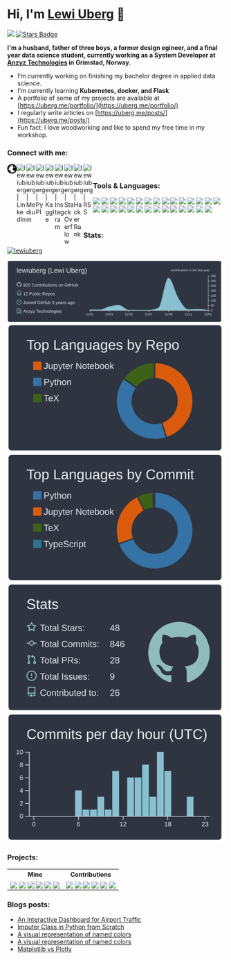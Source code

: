 # Hi, I'm [Lewi Uberg](https://uberg.me) 👋
![](https://visitor-badge.glitch.me/badge?page_id=lewiuberg.lewiuberg)
<a href="https://github.com/lewiuberg/stargazers"><img src="https://img.shields.io/github/stars/lewiuberg" alt="Stars Badge"/></a>

**I'm a husband, father of three boys, a former design egineer, and a final year data science student, currently working as a System Developer at [Anzyz Technologies](https://anzyz.com) in Grimstad, Norway.**

- I’m currently working on finishing my bachelor degree in applied data science.
- I’m currently learning **Kubernetes, docker, and Flask**
- A portfolio of some of my projects are available at [https://uberg.me/portfolio/](https://uberg.me/portfolio/)
- I regularly write articles on [https://uberg.me/posts/](https://uberg.me/posts/)
- Fun fact: I love woodworking and like to spend my free time in my workshop.

### Connect with me:

[<img align="left" alt="uberg.me" width="22px" src="https://raw.githubusercontent.com/iconic/open-iconic/master/svg/globe.svg" />][website]
[<img align="left" alt="lewiuberg | LinkedIn" width="22px" src="https://cdn.jsdelivr.net/npm/simple-icons@v5/icons/linkedin.svg" />][linkedin]
[<img align="left" alt="lewiuberg | Medium" width="22px" src="https://cdn.jsdelivr.net/npm/simple-icons@v5/icons/medium.svg" />][medium]
[<img align="left" alt="lewiuberg | PyPI" width="22px" src="https://cdn.jsdelivr.net/npm/simple-icons@v5/icons/pypi.svg" />][pypi]
[<img align="left" alt="lewiuberg | Kaggle" width="22px" src="https://cdn.jsdelivr.net/npm/simple-icons@v4/icons/kaggle.svg" />][kaggle]
[<img align="left" alt="lewiuberg | Instagram" width="22px" src="https://cdn.jsdelivr.net/npm/simple-icons@v5/icons/instagram.svg" />][instagram]
[<img align="left" alt="lewiuberg | StackOverflow" width="22px" src="https://cdn.jsdelivr.net/npm/simple-icons@v5/icons/stackoverflow.svg" />][stackoverflow]
[<img align="left" alt="lewiuberg | HackerRank" width="22px" src="https://cdn.jsdelivr.net/npm/simple-icons@v5/icons/hackerrank.svg" />][hackerrank]
[<img align="left" alt="lewiuberg | RSS" width="22px" src="https://cdn.jsdelivr.net/npm/simple-icons@v5/icons/rss.svg" />][rss]
<br />

### Tools & Languages:

![](https://img.shields.io/badge/OS-macOS-informational?style=flat&logo=apple&logoColor=white&color=3572A5)
![](https://img.shields.io/badge/OS-Windows-informational?style=flat&logo=windows&logoColor=white&color=3572A5)
![](https://img.shields.io/badge/IDE-VS_Code-informational?style=flat&logo=visualstudiocode&logoColor=white&color=3572A5)
![](https://img.shields.io/badge/IDE-Jupyter-informational?style=flat&logo=jupyter&logoColor=white&color=3572A5)
![](https://img.shields.io/badge/Code-Python-informational?style=flat&logo=python&logoColor=white&color=3572A5)
![](https://img.shields.io/badge/Code-SQL-informational?style=flat&logo=sql&logoColor=white&color=3572A5)
![](https://img.shields.io/badge/Code-NoSQL-informational?style=flat&logo=nosql&logoColor=white&color=3572A5)
![](https://img.shields.io/badge/Tool-Pandas-informational?style=flat&logo=pandas&logoColor=white&color=3572A5)
![](https://img.shields.io/badge/Tool-Sklearn-informational?style=flat&logo=scikit-learn&logoColor=white&color=3572A5)
![](https://img.shields.io/badge/Tool-Kears-informational?style=flat&logo=keras&logoColor=white&color=3572A5)
![](https://img.shields.io/badge/Tool-Matplotlib-informational?style=flat&logo=matplotlib&logoColor=white&color=3572A5)
![](https://img.shields.io/badge/Tool-Seaborn-informational?style=flat&logo=seaborn&logoColor=white&color=3572A5)
![](https://img.shields.io/badge/Tool-Plotly-informational?style=flat&logo=plotly&logoColor=white&color=3572A5)
![](https://img.shields.io/badge/Tool-Dash-informational?style=flat&logo=dash&logoColor=white&color=3572A5)
![](https://img.shields.io/badge/Tool-Flask-informational?style=flat&logo=flask&logoColor=white&color=3572A5)
![](https://img.shields.io/badge/Tool-Postman-informational?style=flat&logo=postman&logoColor=white&color=3572A5)
![](https://img.shields.io/badge/Tool-Docker-informational?style=flat&logo=docker&logoColor=white&color=3572A5)
![](https://img.shields.io/badge/Tool-Kubernetes-informational?style=flat&logo=kubernetes&logoColor=white&color=3572A5)
![](https://img.shields.io/badge/Tool-SQLite-informational?style=flat&logo=sqlite&logoColor=white&color=3572A5)
![](https://img.shields.io/badge/Tool-MySQL-informational?style=flat&logo=mysql&logoColor=white&color=3572A5)
![](https://img.shields.io/badge/Tool-MongoDB-informational?style=flat&logo=MongoDB&logoColor=white&color=3572A5)
![](https://img.shields.io/badge/Tool-Neo4j-informational?style=flat&logo=neo4j&logoColor=white&color=3572A5)
![](https://img.shields.io/badge/Tool-Cassandra-informational?style=flat&logo=cassandra&logoColor=white&color=3572A5)
![](https://img.shields.io/badge/Tool-Git-informational?style=flat&logo=Git&logoColor=white&color=3572A5)
![](https://img.shields.io/badge/Tool-GitHub-informational?style=flat&logo=github&logoColor=white&color=3572A5)
![](https://img.shields.io/badge/Tool-Bash-informational?style=flat&logo=bash&logoColor=white&color=3572A5)
![](https://img.shields.io/badge/Tool-Homebrew-informational?style=flat&logo=homebrew&logoColor=white&color=3572A5)
![](https://img.shields.io/badge/Typesetting-LaTeX-informational?style=flat&logo=latex&logoColor=white&color=3572A5)
![](https://img.shields.io/badge/Typesetting-Markdown-informational?style=flat&logo=markdown&logoColor=white&color=3572A5)
<br />
<br />

### Stats:

<p align="left"> <a href="https://github.com/ryo-ma/github-profile-trophy"><img src="https://github-profile-trophy.vercel.app/?username=lewiuberg&theme=nord" alt="lewiuberg" /></a> </p>
<!-- <a href="https://github.com/lewiuberg/lewiuberg">
  <img align="center" src="https://github-readme-stats.vercel.app/api/top-langs/?username=lewiuberg&hide=java,html&layout=compact&title_color=ECEFF4&text_color=DEE2E9&icon_color=90BCBB&bg_color=2E3440" />
</a>
<br>
<a href="https://github.com/lewiuberg/lewiuberg">
  <img align="center" src="https://github-readme-stats.vercel.app/api?username=lewiuberg&show_icons=true&line_height=27&count_private=true&title_color=ECEFF4&text_color=DEE2E9&icon_color=90BCBB&bg_color=2E3440" alt="Lewi's GitHub Stats" />
</a>
<a href="https://github.com/lewiuberg/lewiuberg">
  <img align="center" src="https://github-readme-streak-stats.herokuapp.com/?user=lewiuberg&theme=default" alt="Lewi's GitHub Stats" />
</a> -->

<!-- See: vn7n24fzkq/github-profile-summary-cards -->
[![](https://raw.githubusercontent.com/lewiuberg/lewiuberg/main/profile-summary-card-output/nord_dark/0-profile-details.svg)](https://github.com/vn7n24fzkq/github-profile-summary-cards)
[![](https://raw.githubusercontent.com/lewiuberg/lewiuberg/main/profile-summary-card-output/nord_dark/1-repos-per-language.svg)](https://github.com/vn7n24fzkq/github-profile-summary-cards) [![](https://raw.githubusercontent.com/lewiuberg/lewiuberg/main/profile-summary-card-output/nord_dark/2-most-commit-language.svg)](https://github.com/vn7n24fzkq/github-profile-summary-cards)
[![](https://raw.githubusercontent.com/lewiuberg/lewiuberg/main/profile-summary-card-output/nord_dark/3-stats.svg)](https://github.com/vn7n24fzkq/github-profile-summary-cards) [![](https://raw.githubusercontent.com/lewiuberg/lewiuberg/main/profile-summary-card-output/nord_dark/4-productive-time.svg)](https://github.com/vn7n24fzkq/github-profile-summary-cards)



### Projects:

<table>
<tr>
<th> Mine </th>
<th> Contributions </th>
</tr>
<tr>
<td>

<a href="https://github.com/lewiuberg/visual-automata">
  <img align="center" src="https://github-readme-stats.vercel.app/api/pin/?username=lewiuberg&repo=visual-automata&title_color=ECEFF4&text_color=DEE2E9&icon_color=90BCBB&bg_color=2E3440" /></a>

<a href="https://github.com/lewiuberg/confprint">
  <img align="center" src="https://github-readme-stats.vercel.app/api/pin/?username=lewiuberg&repo=confprint&title_color=ECEFF4&text_color=DEE2E9&icon_color=90BCBB&bg_color=2E3440" /></a>

<a href="https://github.com/lewiuberg/imputer-from-scratch">
  <img align="center" src="https://github-readme-stats.vercel.app/api/pin/?username=lewiuberg&repo=imputer-from-scratch&title_color=ECEFF4&text_color=DEE2E9&icon_color=90BCBB&bg_color=2E3440" /></a>

<a href="https://github.com/lewiuberg/Active-Airport">
  <img align="center" src="https://github-readme-stats.vercel.app/api/pin/?username=lewiuberg&repo=Active-Airport&title_color=ECEFF4&text_color=DEE2E9&icon_color=90BCBB&bg_color=2E3440" /></a>

<a href="https://github.com/lewiuberg/MURA">
  <img align="center" src="https://github-readme-stats.vercel.app/api/pin/?username=lewiuberg&repo=MURA&title_color=ECEFF4&text_color=DEE2E9&icon_color=90BCBB&bg_color=2E3440" /></a>

<a href="https://github.com/lewiuberg/Setup">
  <img align="center" src="https://github-readme-stats.vercel.app/api/pin/?username=lewiuberg&repo=Setup&title_color=ECEFF4&text_color=DEE2E9&icon_color=90BCBB&bg_color=2E3440" /></a>

</td>
<td>

<a href="https://github.com/gahjelle/pyconfs">
  <img align="center" src="https://github-readme-stats.vercel.app/api/pin/?username=gahjelle&repo=pyconfs&title_color=ECEFF4&text_color=DEE2E9&icon_color=90BCBB&bg_color=2E3440" /></a>

<a href="https://github.com/vchrombie/peodd">
  <img align="center" src="https://github-readme-stats.vercel.app/api/pin/?username=vchrombie&repo=peodd&title_color=ECEFF4&text_color=DEE2E9&icon_color=90BCBB&bg_color=2E3440" /></a>

<a href="https://github.com/cair/TsetlinMachineBook">
  <img align="center" src="https://github-readme-stats.vercel.app/api/pin/?username=cair&repo=TsetlinMachineBook&title_color=ECEFF4&text_color=DEE2E9&icon_color=90BCBB&bg_color=2E3440" /></a>

<a href="https://github.com/caleb531/automata">
  <img align="center" src="https://github-readme-stats.vercel.app/api/pin/?username=caleb531&repo=automata&title_color=ECEFF4&text_color=DEE2E9&icon_color=90BCBB&bg_color=2E3440" /></a>

<a href="https://github.com/sepandhaghighi/pycm">
  <img align="center" src="https://github-readme-stats.vercel.app/api/pin/?username=sepandhaghighi&repo=pycm&title_color=ECEFF4&text_color=DEE2E9&icon_color=90BCBB&bg_color=2E3440" /></a>

<a href="https://github.com/jupyter-lsp/jupyterlab-lsp">
  <img align="center" src="https://github-readme-stats.vercel.app/api/pin/?username=jupyter-lsp&repo=jupyterlab-lsp&title_color=ECEFF4&text_color=DEE2E9&icon_color=90BCBB&bg_color=2E3440" /></a>

</td>
</tr>
</table>


### Blogs posts:
<!-- BLOG-POST-LIST:START -->
- [An Interactive Dashboard for Airport Traffic](https://towardsdatascience.com/an-interactive-dashboard-for-airport-traffic-40fcc3680042?source=rss-21eb3c1c3353------2)
- [Imputer Class in Python from Scratch](https://towardsdatascience.com/imputer-class-in-python-from-scratch-66df6ae067e1?source=rss-21eb3c1c3353------2)
- [A visual representation of named colors](https://towardsdatascience.com/exploring-colors-91d941775c5b?source=rss-21eb3c1c3353------2)
- [A visual representation of named colors](https://uberg.me/A-visual-representation-of-named-color/)
- [Matplotlib vs Plotly](https://uberg.me/matplotlib-vs-plotly/)
<!-- BLOG-POST-LIST:END -->


<!-- links to your social media accounts -->
[website]: https://uberg.me
[linkedin]: https://www.linkedin.com/in/lewiuberg/
[medium]: https://lewiuberg.medium.com
[pypi]: https://pypi.org/user/lewiuberg/
[instagram]: https://www.instagram.com/lewiuberg/
[kaggle]: https://www.kaggle.com/lewiuberg
[stackoverflow]: https://stackoverflow.com/users/10685529/lewi-uberg
[hackerrank]: https://www.hackerrank.com/lewiuberg?hr_r=1
[rss]: https://github.com/lewiuberg/lewiuberg/blob/lewiuberg-patch-1/https:/uberg.me/feed.xml

<!-- Resources -->
<!-- Icons: https://simpleicons.org/ -->
<!-- GitHub Stats: https://github.com/anuraghazra/github-readme-stats -->
<!-- Emojis: https://emojipedia.org/emoji/ -->
<!-- HTML Emojis: https://www.fileformat.info/index.htm -->
<!-- Shields: https://shields.io/ -->
<!-- Awesome GitHub Profile README: https://github.com/abhisheknaiidu/awesome-github-profile-readme -->
<!-- Awesome GitHub Profile README: https://github.com/MartinHeinz/MartinHeinz/blob/master/README.md -->
